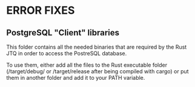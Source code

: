 # ERROR FIXES

## PostgreSQL "Client" libraries

This folder contains all the needed binaries that are required by the Rust JTQ in order to access the PostreSQL database.

To use them, either add all the files to the Rust executable folder (/target/debug/ or /target/release after being compiled with cargo) or put them in another folder and add it to your PATH variable.
